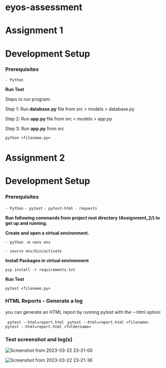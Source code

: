 # eyos-assessment
# Assignment 1
# Development Setup

<h3>Prerequisites</h3>

`- Python`

**Run Test**

Steps to run program:

Step 1: Run **database.py** file from src > models > database.py

Step 2: Run **app.py** file from src > models > app.py

Step 3: Run **app.py** from src

`python <filename.py>`



# Assignment 2
# Development Setup



<h3>Prerequisites</h3>

`- Python`
`- pytest`
`- pytest-html`
`- requests`

**Run following commands from project root directory (Assignment_2/) to get up and running.**

**Create and open a virtual environment.**

`- python -m venv env`

`- source env/bin/activate`

**Install Packages in virtual environment**

`pip install -r requirements.txt`

**Run Test**

`pytest <filename.py>`

### HTML Reports -  Generate a log
 
 you can generate an HTML report by running pytest with the --html option:
 
 ` pytest --html=report.html`
 ` pytest --html=report.html <filename>`
  ` pytest --html=report.html <foldername>`
 

### Test screenshot and log(s)
![Screenshot from 2023-03-22 23-21-00](https://user-images.githubusercontent.com/24466959/226992104-047c04f5-3751-4b55-a64c-8f81ca18f673.png)

![Screenshot from 2023-03-22 23-21-36](https://user-images.githubusercontent.com/24466959/226992138-264a1141-20f1-4f61-b3bc-fb1e4cc01600.png)
